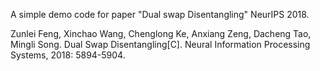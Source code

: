 A simple demo code for paper "Dual swap Disentangling" NeurIPS 2018.

Zunlei Feng, Xinchao Wang, Chenglong Ke, Anxiang Zeng, Dacheng Tao, Mingli Song. Dual Swap Disentangling[C]. Neural Information Processing Systems, 2018: 5894-5904.
